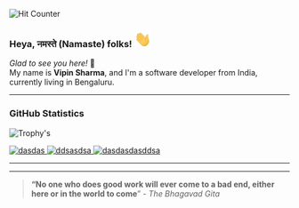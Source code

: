 <!--**shharma-vipin/shharma-vipin** is a ✨ _special_ ✨ repository because its `README.md` (this file) appears on your GitHub profile.-->
![Hit Counter](https://hits.seeyoufarm.com/api/count/incr/badge.svg?url=https%3A%2F%2Fgithub.com%2Fshharma-vipin1212%2Fhit-counter)   
### Heya, नमस्ते (Namaste) folks! <img src="https://raw.githubusercontent.com/shharma-vipin/shharma-vipin/master/wave.gif" width="30px">

_Glad to see you here!_   🤩   
My name is **Vipin Sharma**, and I'm a software developer from India, currently living in Bengaluru.   

---   
### GitHub Statistics
![Trophy's](https://github-profile-trophy.vercel.app/?username=shharma-vipin)   

<p>
<a href="https://github.com/anuraghazra/github-readme-stats">
<img width="400" src="https://github-readme-stats.vercel.app/api?username=shharma-vipin&show_icons=true&line_height=25&count_private=true&theme=dracula"  alt="dasdas"/>
</a>
<a href="https://github.com/anuraghazra/convoychat">
<img width="400" src="https://github-readme-streak-stats.herokuapp.com?user=shharma-vipin&theme=dracula&date_format=M%20j%5B%2C%20Y%5D&fire=DDC519"  alt="ddsasdsa"/>
</a>
<a href="https://github.com/anuraghazra/convoychat">
  <img src="https://activity-graph.herokuapp.com/graph?username=shharma-vipin&theme=dracula"  alt="dasdasdasddsa" height="280"/>
</a>     
</p>     

---   

<!--START_SECTION:waka-->

<!--END_SECTION:waka-->

---     
> **“No one who does good work will ever come to a bad end, either here or in the world to come**” -<cite> The Bhagavad Gita </cite>



